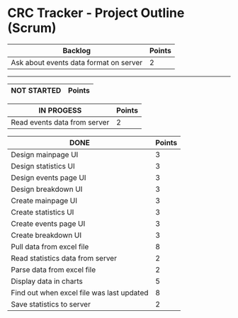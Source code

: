 # CRC Tracker - Project Outline (Scrum)

Backlog | Points
------- | -------
Ask about events data format on server | 2


-------------------------------------

NOT STARTED | Points
----------- | -------


IN PROGESS | Points
---------- | -------
Read events data from server | 2

DONE | Points
---- | -----
Design mainpage UI | 3
Design statistics UI | 3
Design events page UI | 3
Design breakdown UI | 3
Create mainpage UI | 3
Create statistics UI | 3
Create events page UI | 3
Create breakdown UI | 3
Pull data from excel file | 8
Read statistics data from server | 2
Parse data from excel file | 2
Display data in charts | 5
Find out when excel file was last updated | 8
Save statistics to server | 2
